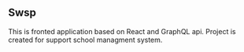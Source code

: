 ## Swsp

This is fronted application based on React and GraphQL api. Project is created for support school managment system.


